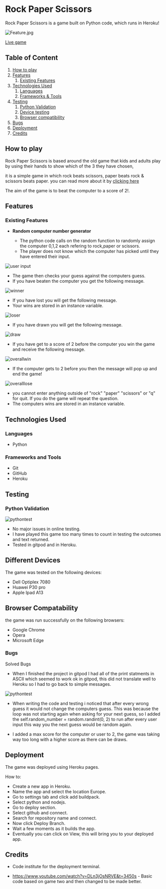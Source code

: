 # Rock Paper Scissors 

Rock Paper Scissors is a game built on Python code, which runs in Heroku!

![Feature.jpg](https://raw.githubusercontent.com/Paulnolan90/p3-RockPaperScissors/main/assets/Main.png)

[Live game](https://rockpaperscissorspn.herokuapp.com/)

## Table of Content

1. [How to play](#how-to-play)
2. [Features](#features)
    1. [Existing Features](#existing-features)
4. [Technologies Used](#technologies-used)
    1. [Languages](#languages)
    2. [Frameworks & Tools](#frameworks-and-tools)
6. [Testing](#testing)
    1. [Python Validation](#Python-validation)
    2. [Device testing](#performing-tests-on-various-devices)
    3. [Browser compatibility](#browser-compatability)
8. [Bugs](#Bugs)
9. [Deployment](#deployment)
10. [Credits](#credits)



## How to play 

Rock Paper Scissors is based around the old game that kids and adults play by using their hands to show which of the 3 they have chosen,

it is a simple game in which rock beats scissors, paper beats rock & scissors beats paper. you can read more about it by [clicking here](https://en.wikipedia.org/wiki/Rock_paper_scissors)

The aim of the game is to beat the computer to a score of 2!.

## Features 

### Existing Features

- __Random computer number generator__

  - The python code calls on the random function to randomly assign the computer 0,1,2 each refering to rock,paper or scissors.
  - The player does not know which the computer has picked until they have entered their input.
  
![user input](https://raw.githubusercontent.com/Paulnolan90/p3-RockPaperScissors/main/assets/userinput.jpg)

  - The game then checks your guess against the computers guess.
  - If you have beaten the computer you get the following message.

![winner](https://raw.githubusercontent.com/Paulnolan90/p3-RockPaperScissors/main/assets/win.jpg)

 - If you have lost you will get the following message.
 - Your wins are stored in an instance variable.

![loser](https://raw.githubusercontent.com/Paulnolan90/p3-RockPaperScissors/main/assets/lose.jpg)

- If you have drawn you will get the following message.

![draw](https://raw.githubusercontent.com/Paulnolan90/p3-RockPaperScissors/main/assets/draw.jpg)

- If you have get to a score of 2 before the computer you win the game and receive the following message.

![overallwin](https://raw.githubusercontent.com/Paulnolan90/p3-RockPaperScissors/main/assets/overallwin.jpg)

- If the computer gets to 2 before you then the message will pop up and end the game!

![overalllose](https://raw.githubusercontent.com/Paulnolan90/p3-RockPaperScissors/main/assets/overalllose.jpg)

- you cannot enter anything outside of "rock" "paper" "scissors" or "q" for quit. If you do the game will repeat the question.
- The computers wins are stored in an instance variable.

## Technologies Used
### Languages

- Python

### Frameworks and Tools

- Git
- GitHub
- Heroku


## Testing 

### Python Validation 

![pythontest](https://raw.githubusercontent.com/Paulnolan90/p3-RockPaperScissors/main/assets/pythonlinter.jpg)

- No major issues in online testing.
- I have played this game too many times to count in testing the outcomes and text returned.
- Tested in gitpod and in Heroku.

## Different Devices

The game was tested on the following devices:

- Dell Optiplex 7080
- Huawei P30 pro
- Apple Ipad A13

## Browser Compatability

the game was run successfully on the following browsers:

- Google Chrome
- Opera
- Microsoft Edge

### Bugs

Solved Bugs


- When I finished the project in gitpod I had all of the print statments in ASCII which seemed to work ok in gitpod, this did not translate well to Heroku so I had to go back to simple messages.

![pythontest](https://raw.githubusercontent.com/Paulnolan90/p3-RockPaperScissors/main/assets/Ascii.jpg)

- When writing the code and testing i noticed that after every wrong guess it would not change the computers guess. This was because the loop was not starting again when asking for your next guess, so I added the self.random_number = random.randint(0, 2) to run after every user input this way you the next guess would be random again.

- I added a max score for the computer or user to 2, the game was taking way too long with a higher score as there can be draws.


## Deployment

The game was deployed using Heroku pages.

How to: 

  - Create a new app in Heroku.
  - Name the app and select the location Europe.
  - Go to settings tab and click add buildpack.
  - Select python and nodejs.
  - Go to deploy section.
  - Select github and connect.
  - Search for repository name and connect.
  - Now click Deploy Branch.
  - Wait a few moments as it builds the app.
  - Eventually you can click on View, this will bring you to your deployed app.


## Credits 

- Code institute for the deployment terminal.

- https://www.youtube.com/watch?v=DLn3jOsNRVE&t=3450s - Basic code based on game two and then changed to be made better.






